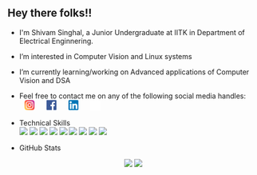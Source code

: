 ## Hey there folks!!
- I'm Shivam Singhal, a Junior Undergraduate at IITK in Department of Electrical Enginnering. 
- I’m interested in Computer Vision and Linux systems
- I’m currently learning/working on Advanced applications of Computer Vision and DSA
- Feel free to contact me on any of the following social media handles:<br> 
<a href = "https://www.instagram.com/singhalshivam_16/" alt = "singhalshivam_16"><img src = "./icons/Instagram.png" height = 20, hspace = 10></a>
<a href = "https://www.facebook.com/singhals163/" alt = "singhals163"><img src = "./icons/facebook.png" height = 20, hspace = 10></a>
<a href = "https://www.linkedin.com/in/singhals163/" alt = "singhals163"><img src = "./icons/linkedin.png" height = 20 hspace = 10></a>
<a href = "https://github.com/singhals163" alt = "singhals163"><img src = "./icons/github_light.png" height = 20 hspace = 10 ></a>

- Technical Skills<br>
![](https://img.shields.io/badge/Code-C-informational?style=flat&logo=C&color=61DAFB)
![](https://img.shields.io/badge/Code-c++-informational?style=flat&logo=c++&color=brightgreen)
![](https://img.shields.io/badge/Code-Python-informational?style=flat&logo=Python&color=yellow)
![](https://img.shields.io/badge/Code-Dart-informational?style=flat&logo=Dart&color=215596)
![](https://img.shields.io/badge/Code-ROS-informational?style=flat&logo=ROS&color=darkblue)
![](https://img.shields.io/badge/Code-Markdown-informational?style=flat&logo=markdown&color=white)
![](https://img.shields.io/badge/Code-HTML5-informational?style=flat&logo=HTML5&color=red)
![](https://img.shields.io/badge/Code-CSS3-informational?style=flat&logo=CSS3&color=blue)
![](https://img.shields.io/badge/Code-node.js-informational?style=flat&logo=node.js&color=89b85e)
<!-- ![](https://img.shields.io/badge/Code-YOLOv3-informational?style=flat&logo=YOLOv3&color=61DAFB) -->


- GitHub Stats<br>
<p align="center">
  <img src = "https://github-readme-stats.vercel.app/api?username=singhals163&theme=bear" width = 400>
  <img src = "https://github-readme-streak-stats.herokuapp.com?user=singhals163&theme=dark&hide_border=true" width = 400>
</p>

<!---
singhals163/singhals163 is a ✨ special ✨ repository because its `README.md` (this file) appears on your GitHub profile.
You can click the Preview link to take a look at your changes.
--->

